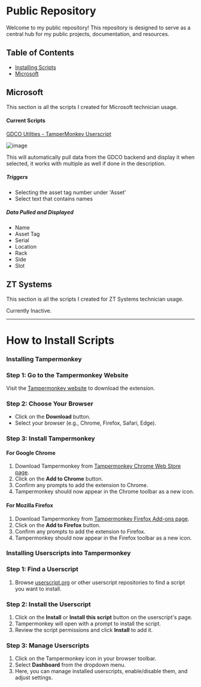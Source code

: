 # Public Repository

Welcome to my public repository! This repository is designed to serve as a central hub for my public projects, documentation, and resources. 

## Table of Contents

- [Installing Scripts](#how-to-install-scripts)
- [Microsoft](#microsoft)

  
## Microsoft
This section is all the scripts I created for Microsoft technician usage.
#### Current Scripts
[GDCO Utilties - TamperMonkey Userscript](https://github.com/JoshuaALawrence/Public/blob/main/Microsoft/GDCO%20Utilites.user.js)

![image](https://github.com/JoshuaALawrence/Public/assets/122106941/5188ddb9-9b9a-40d7-92d7-a348af8edb26)


This will automatically pull data from the GDCO backend and display it when selected, it works with multiple as well if done in the description.
##### Triggers
* Selecting the asset tag number under 'Asset'
* Select text that contains names
  
##### Data Pulled and Displayed
* Name
* Asset Tag
* Serial
* Location
* Rack
* Side
* Slot



## ZT Systems
This section is all the scripts I created for ZT Systems technician usage.

Currently Inactive.

---

# How to Install Scripts
### Installing Tampermonkey

### Step 1: Go to the Tampermonkey Website

Visit the [Tampermonkey website](https://www.tampermonkey.net/) to download the extension.

### Step 2: Choose Your Browser

- Click on the **Download** button.
- Select your browser (e.g., Chrome, Firefox, Safari, Edge).

### Step 3: Install Tampermonkey

#### For Google Chrome

1. Download Tampermonkey from [Tampermonkey Chrome Web Store page](https://chrome.google.com/webstore/detail/tampermonkey/dhdgffkkebhmkfjojejmpbldmpobfkfo).
2. Click on the **Add to Chrome** button.
3. Confirm any prompts to add the extension to Chrome.
4. Tampermonkey should now appear in the Chrome toolbar as a new icon.

#### For Mozilla Firefox

1. Download Tampermonkey from [Tampermonkey Firefox Add-ons page](https://addons.mozilla.org/en-US/firefox/addon/tampermonkey/).
2. Click on the **Add to Firefox** button.
3. Confirm any prompts to add the extension to Firefox.
4. Tampermonkey should now appear in the Firefox toolbar as a new icon.

### Installing Userscripts into Tampermonkey

### Step 1: Find a Userscript

1. Browse [userscript.org](https://www.userscript.org/) or other userscript repositories to find a script you want to install.

### Step 2: Install the Userscript

1. Click on the **Install** or **Install this script** button on the userscript's page.
2. Tampermonkey will open with a prompt to install the script.
3. Review the script permissions and click **Install** to add it.

### Step 3: Manage Userscripts

1. Click on the Tampermonkey icon in your browser toolbar.
2. Select **Dashboard** from the dropdown menu.
3. Here, you can manage installed userscripts, enable/disable them, and adjust settings.
